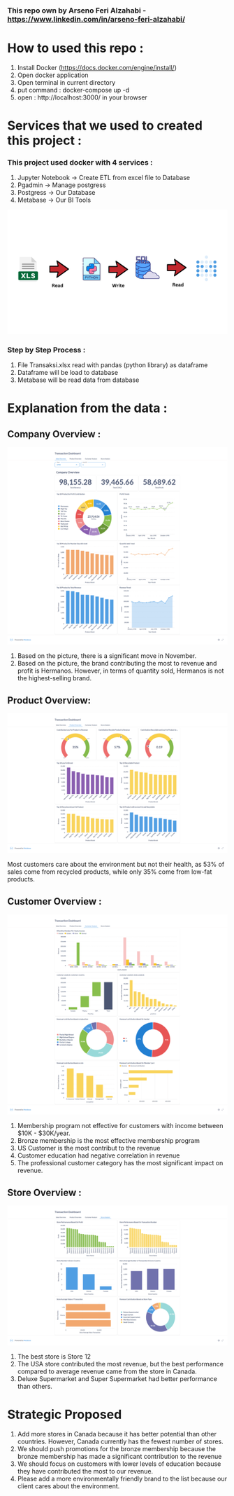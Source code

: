 ### This repo own by Arseno Feri Alzahabi - https://www.linkedin.com/in/arseno-feri-alzahabi/

# How to used this repo :
1. Install Docker (https://docs.docker.com/engine/install/)
2. Open docker application
3. Open terminal in current directory
4. put command : docker-compose up -d
5. open : http://localhost:3000/ in your browser

# Services that we used to created this project :

### This project used docker with 4 services :
1. Jupyter Notebook -> Create ETL from excel file to Database
2. Pgadmin -> Manage postgress
3. Postgress -> Our Database
4. Metabase -> Our BI Tools

![Services Flow](Image/Read.png)

### Step by Step Process :
1. File Transaksi.xlsx read with pandas (python library) as dataframe
2. Dataframe will be load to database
3. Metabase will be read data from database

# Explanation from the data :

## Company Overview :

![Company Overview](Image/Company_Overview.png)

1. Based on the picture, there is a significant move in November.
2. Based on the picture, the brand contributing the most to revenue and profit is Hermanos. However, in terms of quantity sold, Hermanos is not the highest-selling brand.

## Product Overview:

![Product Overview](Image/Product_Overview.png)

Most customers care about the environment but not their health, as 53% of sales come from recycled products, while only 35% come from low-fat products. 

## Customer Overview :

![Customer Overview](Image/Customer_Analysis.png)

1. Membership program not effective for customers with income between $10K - $30K/year.
2. Bronze membership is the most effective membership program
3. US Customer is the most contribut to the revenue
4. Customer education had negative correlation in revenue
5. The professional customer category has the most significant impact on revenue.

## Store Overview :

![Store Overview](Image/Store_Analysis.png)

1. The best store is Store 12
2. The USA store contributed the most revenue, but the best performance compared to average revenue came from the store in Canada.
3. Deluxe Supermarket and Super Supermarket had better performance than others.


# Strategic Proposed

1. Add more stores in Canada because it has better potential than other countries. However, Canada currently has the fewest number of stores.
2. We should push promotions for the bronze membership because the bronze membership has made a significant contribution to the revenue
3. We should focus on customers with lower levels of education because they have contributed the most to our revenue.
4. Please add a more environmentally friendly brand to the list because our client cares about the environment.




